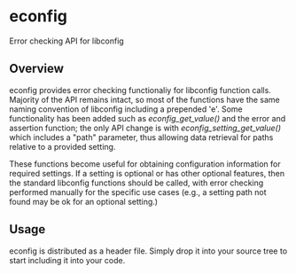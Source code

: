 # econfig

Error checking API for libconfig

## Overview

econfig provides error checking functionaliy for libconfig function
calls. Majority of the API remains intact, so most of the functions
have the same naming convention of libconfig including a prepended
'e'. Some functionality has been added such as *econfig_get_value()*
and the error and assertion function; the only API change is with
*econfig_setting_get_value()* which includes a "path" parameter, thus
allowing data retrieval for paths relative to a provided setting.
 
These functions become useful for obtaining configuration information
for required settings. If a setting is optional or has other optional
features, then the standard libconfig functions should be called, with
error checking performed manually for the specific use cases (e.g., a
setting path not found may be ok for an optional setting.)

## Usage

econfig is distributed as a header file. Simply drop it into your
source tree to start including it into your code.
